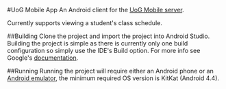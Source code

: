 #UoG Mobile App
An Android client for the [UoG Mobile server](https://github.com/jhorvat/uogmobile-server).

Currently supports viewing a student's class schedule.

##Building
Clone the project and import the project into Android Studio. Building the project is simple as there is currently only one build configuration so simply use the IDE's Build option. For more info see Google's [documentation](https://developer.android.com/tools/building/building-studio.html).

##Running
Running the project will require either an Android phone or an [Android emulator](https://developer.android.com/tools/help/emulator.html), the minimum required OS version is KitKat (Android 4.4).
